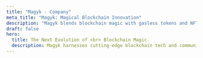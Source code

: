 ```yaml
---
title: "Magyk - Company"
meta_title: "Magyk: Magical Blockchain Innovation"
description: "Magyk blends blockchain magic with gasless tokens and NFTs for a decentralized future."
draft: false
hero:
  title: The Next Evolution of <br> Blockchain Magic.
  description: Magyk harnesses cutting-edge blockchain tech and community spirit to deliver <br> a mystical, decentralized experience for all.
---
```

